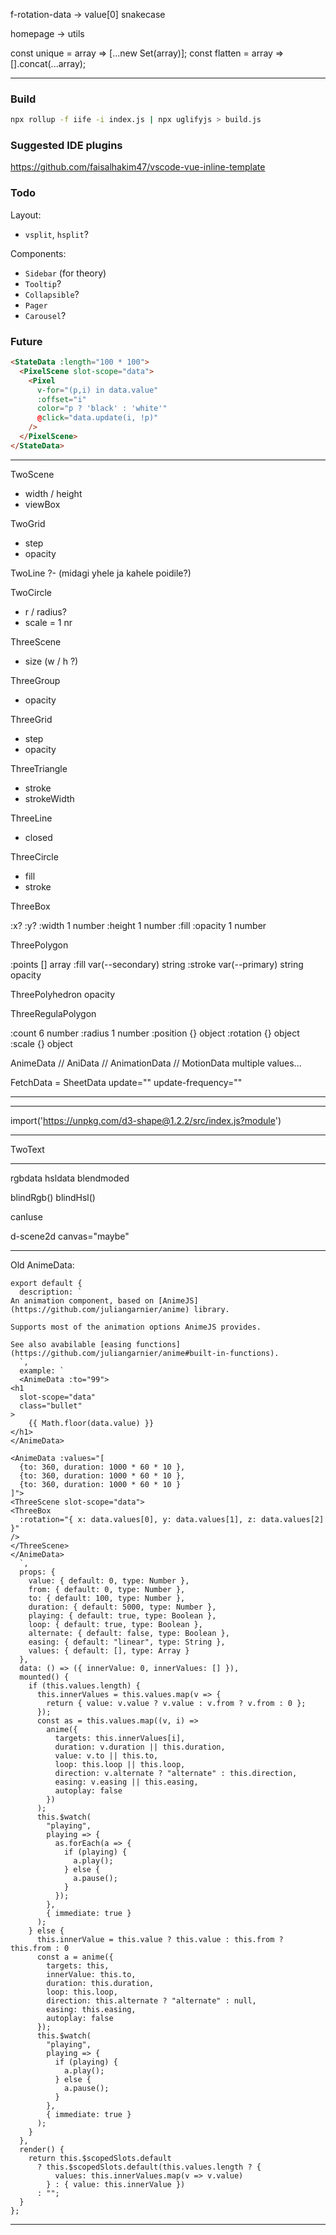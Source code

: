 f-rotation-data -> value[0]
snakecase 

homepage -> utils

const unique = array => [...new Set(array)];
const flatten = array => [].concat(...array);

---

### Build

```sh
npx rollup -f iife -i index.js | npx uglifyjs > build.js
```

### Suggested IDE plugins

https://github.com/faisalhakim47/vscode-vue-inline-template

### Todo

Layout:

- `vsplit`, `hsplit`?

Components:

- `Sidebar` (for theory)
- `Tooltip`?
- `Collapsible`?
- `Pager`
- `Carousel`?

### Future

```html
<StateData :length="100 * 100">
  <PixelScene slot-scope="data">
    <Pixel
      v-for="(p,i) in data.value"
      :offset="i"
      color="p ? 'black' : 'white'"
      @click="data.update(i, !p)"
    />
  </PixelScene>
</StateData>
```

---

TwoScene
- width / height
- viewBox

TwoGrid
- step
- opacity

TwoLine
?- (midagi yhele ja kahele poidile?)

TwoCircle
- r / radius?
- scale = 1 nr

ThreeScene
- size (w / h ?)

ThreeGroup
- opacity

ThreeGrid
- step
- opacity

ThreeTriangle
- stroke
- strokeWidth

ThreeLine 
- closed

ThreeCircle
- fill
- stroke

ThreeBox

:x?
:y?
:width	1	number
:height	1	number
:fill
:opacity	1	number

ThreePolygon

:points	[]	array
:fill	var(--secondary)	string
:stroke	var(--primary)	string
opacity 

ThreePolyhedron
 opacity

ThreeRegulaPolygon

:count	6	number
:radius	1	number
:position	{}	object
:rotation	{}	object
:scale	{}	object

AnimeData // AniData // AnimationData // MotionData
multiple values...

FetchData = SheetData
update=""
update-frequency=""

---

<StateData :length="3">
  <TwoScene slot-scope="data">
    <circle
      v-for="(x,i) in data.value"
      :key="i"
      :cx="i - 1"
      r="0.5"
      :fill="
      data.value[i] ? 'var(--red)' : 'var(--primary)'
      "
      @click="data.update(i, 1 - data.value[i])"
    />
  </TwoScene>
</StateData>

---

import('https://unpkg.com/d3-shape@1.2.2/src/index.js?module')

---

TwoText

---

rgbdata
hsldata
blendmoded

blindRgb()
blindHsl()

canIuse

d-scene2d canvas="maybe"

---

Old AnimeData:


```
export default {
  description: `
An animation component, based on [AnimeJS](https://github.com/juliangarnier/anime) library.

Supports most of the animation options AnimeJS provides.

See also avabilable [easing functions](https://github.com/juliangarnier/anime#built-in-functions). 
  `,
  example: `
  <AnimeData :to="99">
<h1
  slot-scope="data"
  class="bullet"
>
    {{ Math.floor(data.value) }}
</h1>
</AnimeData>

<AnimeData :values="[
  {to: 360, duration: 1000 * 60 * 10 },
  {to: 360, duration: 1000 * 60 * 10 },
  {to: 360, duration: 1000 * 60 * 10 }
]">
<ThreeScene slot-scope="data">
<ThreeBox
  :rotation="{ x: data.values[0], y: data.values[1], z: data.values[2] }"
/>
</ThreeScene>
</AnimeData>
  `,
  props: {
    value: { default: 0, type: Number },
    from: { default: 0, type: Number },
    to: { default: 100, type: Number },
    duration: { default: 5000, type: Number },
    playing: { default: true, type: Boolean },
    loop: { default: true, type: Boolean },
    alternate: { default: false, type: Boolean },
    easing: { default: "linear", type: String },
    values: { default: [], type: Array }
  },
  data: () => ({ innerValue: 0, innerValues: [] }),
  mounted() {
    if (this.values.length) {
      this.innerValues = this.values.map(v => {
        return { value: v.value ? v.value : v.from ? v.from : 0 };
      });
      const as = this.values.map((v, i) =>
        anime({
          targets: this.innerValues[i],
          duration: v.duration || this.duration,
          value: v.to || this.to,
          loop: this.loop || this.loop,
          direction: v.alternate ? "alternate" : this.direction,
          easing: v.easing || this.easing,
          autoplay: false
        })
      );
      this.$watch(
        "playing",
        playing => {
          as.forEach(a => {
            if (playing) {
              a.play();
            } else {
              a.pause();
            }
          });
        },
        { immediate: true }
      );
    } else {
      this.innerValue = this.value ? this.value : this.from ? this.from : 0
      const a = anime({
        targets: this,
        innerValue: this.to,
        duration: this.duration,
        loop: this.loop,
        direction: this.alternate ? "alternate" : null,
        easing: this.easing,
        autoplay: false
      });
      this.$watch(
        "playing",
        playing => {
          if (playing) {
            a.play();
          } else {
            a.pause();
          }
        },
        { immediate: true }
      );
    }
  },
  render() {
    return this.$scopedSlots.default
      ? this.$scopedSlots.default(this.values.length ? {
          values: this.innerValues.map(v => v.value)
        } : { value: this.innerValue })
      : "";
  }
};
```

---

<array-data :length="10" :dimensions="2">
  <three-scene slot-scope="data">
<three-group
    :rotation="{ y: -0.5, x: 0.5 }"
    :scale="{x: 0.5,y: 0.5, z: 0.5}"
  >
<three-group v-for="(col, x) in data.value">
  <three-box
    v-for="(value, y) in col"
    :key="x * y"
    :position="{ x: 4 / 10 * x - 2, y: 4 / 10 * y - 2 }"
    :width="4 / 10"
    :height="4 / 10"
    :depth="4 / 10"
  />
  </three-group>
  </three-group>
  </three-scene>
</array-data>